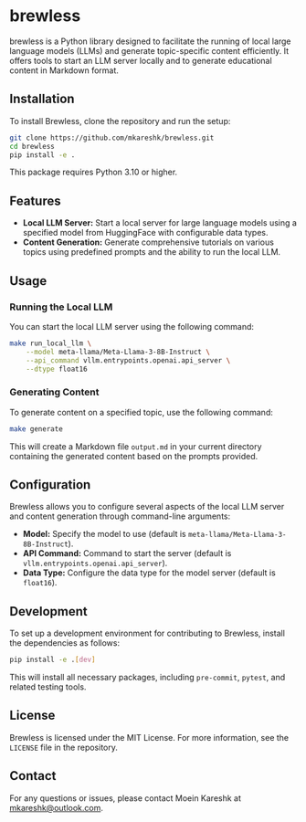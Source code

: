 # brewless

brewless is a Python library designed to facilitate the running of local large language models (LLMs) and generate topic-specific content efficiently. It offers tools to start an LLM server locally and to generate educational content in Markdown format.

## Installation

To install Brewless, clone the repository and run the setup:

```bash
git clone https://github.com/mkareshk/brewless.git
cd brewless
pip install -e .
```

This package requires Python 3.10 or higher.

## Features

- **Local LLM Server:** Start a local server for large language models using a specified model from HuggingFace with configurable data types.
- **Content Generation:** Generate comprehensive tutorials on various topics using predefined prompts and the ability to run the local LLM.

## Usage

### Running the Local LLM

You can start the local LLM server using the following command:

```bash
make run_local_llm \
    --model meta-llama/Meta-Llama-3-8B-Instruct \
    --api_command vllm.entrypoints.openai.api_server \
    --dtype float16
```

### Generating Content

To generate content on a specified topic, use the following command:

```bash
make generate
```

This will create a Markdown file `output.md` in your current directory containing the generated content based on the prompts provided.

## Configuration

Brewless allows you to configure several aspects of the local LLM server and content generation through command-line arguments:

- **Model:** Specify the model to use (default is `meta-llama/Meta-Llama-3-8B-Instruct`).
- **API Command:** Command to start the server (default is `vllm.entrypoints.openai.api_server`).
- **Data Type:** Configure the data type for the model server (default is `float16`).

## Development

To set up a development environment for contributing to Brewless, install the dependencies as follows:

```bash
pip install -e .[dev]
```

This will install all necessary packages, including `pre-commit`, `pytest`, and related testing tools.

## License

Brewless is licensed under the MIT License. For more information, see the `LICENSE` file in the repository.

## Contact
For any questions or issues, please contact Moein Kareshk at mkareshk@outlook.com.
